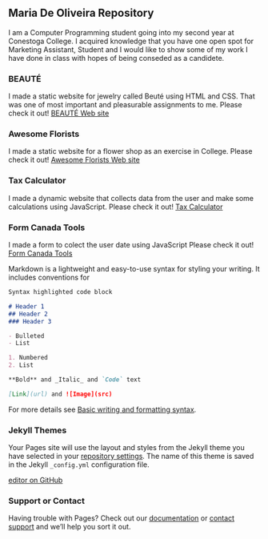 ##  Maria De Oliveira Repository 

I am a Computer Programming student going into my second year at Conestoga College. I acquired knowledge that you have one open spot for Marketing Assistant, Student  and I would like to show some of my work I have done in class with hopes of being conseded as a candidete.    

### BEAUTÉ

I made a static website for jewelry called Beuté using HTML and CSS. That was one of most important and pleasurable assignments to me. Please check it out! [BEAUTÉ Web site ](https://mariawaleskaoliver.github.io/skyline/)


### Awesome Florists 

I made a static website for a flower shop as an exercise in College. Please check it out! [Awesome Florists Web site]( https://mariawaleskaoliver.github.io/Awesomeflorists/)

### Tax Calculator

I made a dynamic website that collects data from the user and make some calculations using JavaScript. Please check it out! [Tax Calculator]( https://mariawaleskaoliver.github.io/java3/)

### Form Canada Tools 
I made a form to colect the user date using JavaScript Please check it out! [Form Canada Tools]( https://mariawaleskaoliver.github.io/java2/)


Markdown is a lightweight and easy-to-use syntax for styling your writing. It includes conventions for

```markdown
Syntax highlighted code block

# Header 1
## Header 2
### Header 3

- Bulleted
- List

1. Numbered
2. List

**Bold** and _Italic_ and `Code` text

[Link](url) and ![Image](src)
```

For more details see [Basic writing and formatting syntax](https://docs.github.com/en/github/writing-on-github/getting-started-with-writing-and-formatting-on-github/basic-writing-and-formatting-syntax).

### Jekyll Themes

Your Pages site will use the layout and styles from the Jekyll theme you have selected in your [repository settings](https://github.com/MariaWaleskaOliver/SkylineRepository-/settings/pages). The name of this theme is saved in the Jekyll `_config.yml` configuration file.

[editor on GitHub](https://github.com/MariaWaleskaOliver/SkylineRepository-/edit/gh-pages/index.md) 

### Support or Contact

Having trouble with Pages? Check out our [documentation](https://docs.github.com/categories/github-pages-basics/) or [contact support](https://support.github.com/contact) and we’ll help you sort it out.
